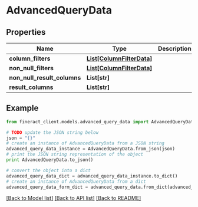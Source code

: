 # AdvancedQueryData


## Properties

Name | Type | Description | Notes
------------ | ------------- | ------------- | -------------
**column_filters** | [**List[ColumnFilterData]**](ColumnFilterData.md) |  | [optional] 
**non_null_filters** | [**List[ColumnFilterData]**](ColumnFilterData.md) |  | [optional] 
**non_null_result_columns** | **List[str]** |  | [optional] 
**result_columns** | **List[str]** |  | [optional] 

## Example

```python
from fineract_client.models.advanced_query_data import AdvancedQueryData

# TODO update the JSON string below
json = "{}"
# create an instance of AdvancedQueryData from a JSON string
advanced_query_data_instance = AdvancedQueryData.from_json(json)
# print the JSON string representation of the object
print AdvancedQueryData.to_json()

# convert the object into a dict
advanced_query_data_dict = advanced_query_data_instance.to_dict()
# create an instance of AdvancedQueryData from a dict
advanced_query_data_form_dict = advanced_query_data.from_dict(advanced_query_data_dict)
```
[[Back to Model list]](../README.md#documentation-for-models) [[Back to API list]](../README.md#documentation-for-api-endpoints) [[Back to README]](../README.md)


